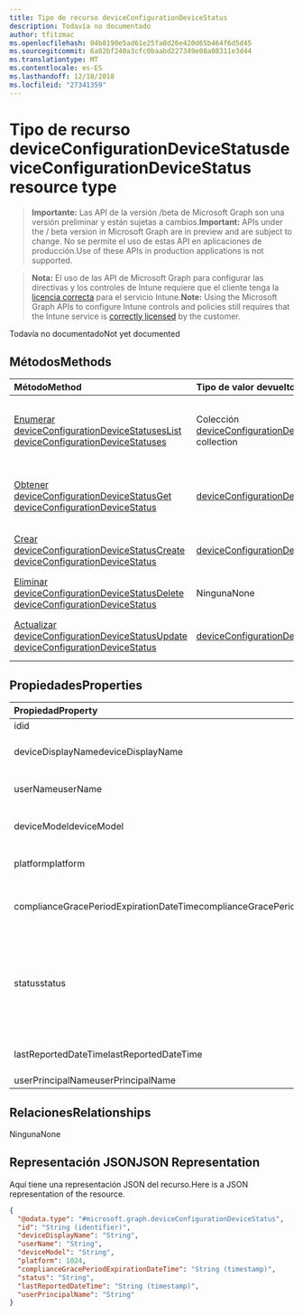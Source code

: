 ```yaml
---
title: Tipo de recurso deviceConfigurationDeviceStatus
description: Todavía no documentado
author: tfitzmac
ms.openlocfilehash: 04b8190e5ad61e25fa0d26e420d65b464f6d5d45
ms.sourcegitcommit: 6a82bf240a3cfc0baabd227349e08a08311e3d44
ms.translationtype: MT
ms.contentlocale: es-ES
ms.lasthandoff: 12/18/2018
ms.locfileid: "27341359"
---
```

# <a name="deviceconfigurationdevicestatus-resource-type"></a><span data-ttu-id="dd9ad-103">Tipo de recurso deviceConfigurationDeviceStatus</span><span class="sxs-lookup"><span data-stu-id="dd9ad-103">deviceConfigurationDeviceStatus resource type</span></span>

> <span data-ttu-id="dd9ad-104">**Importante:** Las API de la versión /beta de Microsoft Graph son una versión preliminar y están sujetas a cambios.</span><span class="sxs-lookup"><span data-stu-id="dd9ad-104">**Important:** APIs under the / beta version in Microsoft Graph are in preview and are subject to change.</span></span> <span data-ttu-id="dd9ad-105">No se permite el uso de estas API en aplicaciones de producción.</span><span class="sxs-lookup"><span data-stu-id="dd9ad-105">Use of these APIs in production applications is not supported.</span></span>

> <span data-ttu-id="dd9ad-106">**Nota:** El uso de las API de Microsoft Graph para configurar las directivas y los controles de Intune requiere que el cliente tenga la [licencia correcta](https://go.microsoft.com/fwlink/?linkid=839381) para el servicio Intune.</span><span class="sxs-lookup"><span data-stu-id="dd9ad-106">**Note:** Using the Microsoft Graph APIs to configure Intune controls and policies still requires that the Intune service is [correctly licensed](https://go.microsoft.com/fwlink/?linkid=839381) by the customer.</span></span>

<span data-ttu-id="dd9ad-107">Todavía no documentado</span><span class="sxs-lookup"><span data-stu-id="dd9ad-107">Not yet documented</span></span>
## <a name="methods"></a><span data-ttu-id="dd9ad-108">Métodos</span><span class="sxs-lookup"><span data-stu-id="dd9ad-108">Methods</span></span>
|<span data-ttu-id="dd9ad-109">Método</span><span class="sxs-lookup"><span data-stu-id="dd9ad-109">Method</span></span>|<span data-ttu-id="dd9ad-110">Tipo de valor devuelto</span><span class="sxs-lookup"><span data-stu-id="dd9ad-110">Return Type</span></span>|<span data-ttu-id="dd9ad-111">Descripción</span><span class="sxs-lookup"><span data-stu-id="dd9ad-111">Description</span></span>|
|:---|:---|:---|
|[<span data-ttu-id="dd9ad-112">Enumerar deviceConfigurationDeviceStatuses</span><span class="sxs-lookup"><span data-stu-id="dd9ad-112">List deviceConfigurationDeviceStatuses</span></span>](../api/intune-deviceconfig-deviceconfigurationdevicestatus-list.md)|<span data-ttu-id="dd9ad-113">Colección [deviceConfigurationDeviceStatus](../resources/intune-deviceconfig-deviceconfigurationdevicestatus.md)</span><span class="sxs-lookup"><span data-stu-id="dd9ad-113">[deviceConfigurationDeviceStatus](../resources/intune-deviceconfig-deviceconfigurationdevicestatus.md) collection</span></span>|<span data-ttu-id="dd9ad-114">Enumere las propiedades y las relaciones de los objetos [deviceConfigurationDeviceStatus](../resources/intune-deviceconfig-deviceconfigurationdevicestatus.md).</span><span class="sxs-lookup"><span data-stu-id="dd9ad-114">List properties and relationships of the [deviceConfigurationDeviceStatus](../resources/intune-deviceconfig-deviceconfigurationdevicestatus.md) objects.</span></span>|
|[<span data-ttu-id="dd9ad-115">Obtener deviceConfigurationDeviceStatus</span><span class="sxs-lookup"><span data-stu-id="dd9ad-115">Get deviceConfigurationDeviceStatus</span></span>](../api/intune-deviceconfig-deviceconfigurationdevicestatus-get.md)|[<span data-ttu-id="dd9ad-116">deviceConfigurationDeviceStatus</span><span class="sxs-lookup"><span data-stu-id="dd9ad-116">deviceConfigurationDeviceStatus</span></span>](../resources/intune-deviceconfig-deviceconfigurationdevicestatus.md)|<span data-ttu-id="dd9ad-117">Lea las propiedades y las relaciones del objeto [deviceConfigurationDeviceStatus](../resources/intune-deviceconfig-deviceconfigurationdevicestatus.md).</span><span class="sxs-lookup"><span data-stu-id="dd9ad-117">Read properties and relationships of the [deviceConfigurationDeviceStatus](../resources/intune-deviceconfig-deviceconfigurationdevicestatus.md) object.</span></span>|
|[<span data-ttu-id="dd9ad-118">Crear deviceConfigurationDeviceStatus</span><span class="sxs-lookup"><span data-stu-id="dd9ad-118">Create deviceConfigurationDeviceStatus</span></span>](../api/intune-deviceconfig-deviceconfigurationdevicestatus-create.md)|[<span data-ttu-id="dd9ad-119">deviceConfigurationDeviceStatus</span><span class="sxs-lookup"><span data-stu-id="dd9ad-119">deviceConfigurationDeviceStatus</span></span>](../resources/intune-deviceconfig-deviceconfigurationdevicestatus.md)|<span data-ttu-id="dd9ad-120">Cree un objeto [deviceConfigurationDeviceStatus](../resources/intune-deviceconfig-deviceconfigurationdevicestatus.md).</span><span class="sxs-lookup"><span data-stu-id="dd9ad-120">Create a new [deviceConfigurationDeviceStatus](../resources/intune-deviceconfig-deviceconfigurationdevicestatus.md) object.</span></span>|
|[<span data-ttu-id="dd9ad-121">Eliminar deviceConfigurationDeviceStatus</span><span class="sxs-lookup"><span data-stu-id="dd9ad-121">Delete deviceConfigurationDeviceStatus</span></span>](../api/intune-deviceconfig-deviceconfigurationdevicestatus-delete.md)|<span data-ttu-id="dd9ad-122">Ninguna</span><span class="sxs-lookup"><span data-stu-id="dd9ad-122">None</span></span>|<span data-ttu-id="dd9ad-123">Elimina un [deviceConfigurationDeviceStatus](../resources/intune-deviceconfig-deviceconfigurationdevicestatus.md)</span><span class="sxs-lookup"><span data-stu-id="dd9ad-123">Deletes a [deviceConfigurationDeviceStatus](../resources/intune-deviceconfig-deviceconfigurationdevicestatus.md).</span></span>|
|[<span data-ttu-id="dd9ad-124">Actualizar deviceConfigurationDeviceStatus</span><span class="sxs-lookup"><span data-stu-id="dd9ad-124">Update deviceConfigurationDeviceStatus</span></span>](../api/intune-deviceconfig-deviceconfigurationdevicestatus-update.md)|[<span data-ttu-id="dd9ad-125">deviceConfigurationDeviceStatus</span><span class="sxs-lookup"><span data-stu-id="dd9ad-125">deviceConfigurationDeviceStatus</span></span>](../resources/intune-deviceconfig-deviceconfigurationdevicestatus.md)|<span data-ttu-id="dd9ad-126">Actualice las propiedades de un objeto [deviceConfigurationDeviceStatus](../resources/intune-deviceconfig-deviceconfigurationdevicestatus.md).</span><span class="sxs-lookup"><span data-stu-id="dd9ad-126">Update the properties of a [deviceConfigurationDeviceStatus](../resources/intune-deviceconfig-deviceconfigurationdevicestatus.md) object.</span></span>|

## <a name="properties"></a><span data-ttu-id="dd9ad-127">Propiedades</span><span class="sxs-lookup"><span data-stu-id="dd9ad-127">Properties</span></span>
|<span data-ttu-id="dd9ad-128">Propiedad</span><span class="sxs-lookup"><span data-stu-id="dd9ad-128">Property</span></span>|<span data-ttu-id="dd9ad-129">Tipo</span><span class="sxs-lookup"><span data-stu-id="dd9ad-129">Type</span></span>|<span data-ttu-id="dd9ad-130">Descripción</span><span class="sxs-lookup"><span data-stu-id="dd9ad-130">Description</span></span>|
|:---|:---|:---|
|<span data-ttu-id="dd9ad-131">id</span><span class="sxs-lookup"><span data-stu-id="dd9ad-131">id</span></span>|<span data-ttu-id="dd9ad-132">String</span><span class="sxs-lookup"><span data-stu-id="dd9ad-132">String</span></span>|<span data-ttu-id="dd9ad-133">Clave de la entidad.</span><span class="sxs-lookup"><span data-stu-id="dd9ad-133">Key of the entity.</span></span>|
|<span data-ttu-id="dd9ad-134">deviceDisplayName</span><span class="sxs-lookup"><span data-stu-id="dd9ad-134">deviceDisplayName</span></span>|<span data-ttu-id="dd9ad-135">String</span><span class="sxs-lookup"><span data-stu-id="dd9ad-135">String</span></span>|<span data-ttu-id="dd9ad-136">Nombre de dispositivo de DevicePolicyStatus.</span><span class="sxs-lookup"><span data-stu-id="dd9ad-136">Device name of the DevicePolicyStatus.</span></span>|
|<span data-ttu-id="dd9ad-137">userName</span><span class="sxs-lookup"><span data-stu-id="dd9ad-137">userName</span></span>|<span data-ttu-id="dd9ad-138">String</span><span class="sxs-lookup"><span data-stu-id="dd9ad-138">String</span></span>|<span data-ttu-id="dd9ad-139">El nombre de usuario que se está notificando</span><span class="sxs-lookup"><span data-stu-id="dd9ad-139">The User Name that is being reported</span></span>|
|<span data-ttu-id="dd9ad-140">deviceModel</span><span class="sxs-lookup"><span data-stu-id="dd9ad-140">deviceModel</span></span>|<span data-ttu-id="dd9ad-141">String</span><span class="sxs-lookup"><span data-stu-id="dd9ad-141">String</span></span>|<span data-ttu-id="dd9ad-142">El modelo de dispositivo que se está notificando</span><span class="sxs-lookup"><span data-stu-id="dd9ad-142">The device model that is being reported</span></span>|
|<span data-ttu-id="dd9ad-143">platform</span><span class="sxs-lookup"><span data-stu-id="dd9ad-143">platform</span></span>|<span data-ttu-id="dd9ad-144">Int32</span><span class="sxs-lookup"><span data-stu-id="dd9ad-144">Int32</span></span>|<span data-ttu-id="dd9ad-145">Plataforma del dispositivo que se notifica</span><span class="sxs-lookup"><span data-stu-id="dd9ad-145">Platform of the device that is being reported</span></span>|
|<span data-ttu-id="dd9ad-146">complianceGracePeriodExpirationDateTime</span><span class="sxs-lookup"><span data-stu-id="dd9ad-146">complianceGracePeriodExpirationDateTime</span></span>|<span data-ttu-id="dd9ad-147">DateTimeOffset</span><span class="sxs-lookup"><span data-stu-id="dd9ad-147">DateTimeOffset</span></span>|<span data-ttu-id="dd9ad-148">La fecha y hora en que expira el período de gracia de cumplimiento del dispositivo</span><span class="sxs-lookup"><span data-stu-id="dd9ad-148">The DateTime when device compliance grace period expires</span></span>|
|<span data-ttu-id="dd9ad-149">status</span><span class="sxs-lookup"><span data-stu-id="dd9ad-149">status</span></span>|[<span data-ttu-id="dd9ad-150">complianceStatus</span><span class="sxs-lookup"><span data-stu-id="dd9ad-150">complianceStatus</span></span>](../resources/intune-shared-compliancestatus.md)|<span data-ttu-id="dd9ad-151">Estado de cumplimiento del informe de directiva.</span><span class="sxs-lookup"><span data-stu-id="dd9ad-151">Compliance status of the policy report.</span></span> <span data-ttu-id="dd9ad-152">Los valores posibles son: `unknown`, `notApplicable`, `compliant`, `remediated`, `nonCompliant`, `error`, `conflict` y `notAssigned`.</span><span class="sxs-lookup"><span data-stu-id="dd9ad-152">Possible values are: `unknown`, `notApplicable`, `compliant`, `remediated`, `nonCompliant`, `error`, `conflict`, `notAssigned`.</span></span>|
|<span data-ttu-id="dd9ad-153">lastReportedDateTime</span><span class="sxs-lookup"><span data-stu-id="dd9ad-153">lastReportedDateTime</span></span>|<span data-ttu-id="dd9ad-154">DateTimeOffset</span><span class="sxs-lookup"><span data-stu-id="dd9ad-154">DateTimeOffset</span></span>|<span data-ttu-id="dd9ad-155">Fecha y hora de la última modificación del informe de directiva.</span><span class="sxs-lookup"><span data-stu-id="dd9ad-155">Last modified date time of the policy report.</span></span>|
|<span data-ttu-id="dd9ad-156">userPrincipalName</span><span class="sxs-lookup"><span data-stu-id="dd9ad-156">userPrincipalName</span></span>|<span data-ttu-id="dd9ad-157">String</span><span class="sxs-lookup"><span data-stu-id="dd9ad-157">String</span></span>|<span data-ttu-id="dd9ad-158">UserPrincipalName.</span><span class="sxs-lookup"><span data-stu-id="dd9ad-158">UserPrincipalName.</span></span>|

## <a name="relationships"></a><span data-ttu-id="dd9ad-159">Relaciones</span><span class="sxs-lookup"><span data-stu-id="dd9ad-159">Relationships</span></span>
<span data-ttu-id="dd9ad-160">Ninguna</span><span class="sxs-lookup"><span data-stu-id="dd9ad-160">None</span></span>
## <a name="json-representation"></a><span data-ttu-id="dd9ad-161">Representación JSON</span><span class="sxs-lookup"><span data-stu-id="dd9ad-161">JSON Representation</span></span>
<span data-ttu-id="dd9ad-162">Aquí tiene una representación JSON del recurso.</span><span class="sxs-lookup"><span data-stu-id="dd9ad-162">Here is a JSON representation of the resource.</span></span>
<!-- {
  "blockType": "resource",
  "keyProperty": "id",
  "@odata.type": "microsoft.graph.deviceConfigurationDeviceStatus"
}
-->
``` json
{
  "@odata.type": "#microsoft.graph.deviceConfigurationDeviceStatus",
  "id": "String (identifier)",
  "deviceDisplayName": "String",
  "userName": "String",
  "deviceModel": "String",
  "platform": 1024,
  "complianceGracePeriodExpirationDateTime": "String (timestamp)",
  "status": "String",
  "lastReportedDateTime": "String (timestamp)",
  "userPrincipalName": "String"
}
```






